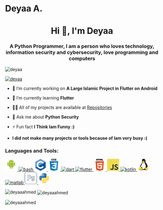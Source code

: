 # Deyaa A.

<h1 align="center">Hi 👋, I'm Deyaa</h1>
<h3 align="center">A Python Programmer, I am a person who loves technology, information security and cybersecurity, love programming and computers</h3>

<p align="left"> <img src="https://komarev.com/ghpvc/?username=deyaaahmed&label=Profile%20views&color=0e75b6&style=flat" alt="deyaa" /> </p>

<p align="left"> <a href="https://github.com/ryo-ma/github-profile-trophy"><img src="https://github-profile-trophy.vercel.app/?username=deyaaahmed" alt="deyaa" /></a> </p>

- 🔭 I’m currently working on **A Large Islamic Project in Flutter on Android**

- 🌱 I’m currently learning **Flutter**

- 👨‍💻 All of my projects are available at [Repositories](https://github.com/deyaaahmed?tab=repositories)

- 💬 Ask me about **Python Security**

- ⚡ Fun fact **I Think Iam Funny :)**
- **I did not make many projects or tools because of Iam very busy :(**

<h3 align="left">Languages and Tools:</h3>
<p align="left"> <a href="https://developer.android.com" target="_blank"> <img src="https://raw.githubusercontent.com/devicons/devicon/master/icons/android/android-original-wordmark.svg" alt="android" width="40" height="40"/> </a> <a href="https://www.gnu.org/software/bash/" target="_blank"> <img src="https://www.vectorlogo.zone/logos/gnu_bash/gnu_bash-icon.svg" alt="bash" width="40" height="40"/> </a> <a href="https://www.cprogramming.com/" target="_blank"> <img src="https://raw.githubusercontent.com/devicons/devicon/master/icons/c/c-original.svg" alt="c" width="40" height="40"/> </a> <a href="https://www.w3schools.com/css/" target="_blank"> <img src="https://raw.githubusercontent.com/devicons/devicon/master/icons/css3/css3-original-wordmark.svg" alt="css3" width="40" height="40"/> </a> <a href="https://dart.dev" target="_blank"> <img src="https://www.vectorlogo.zone/logos/dartlang/dartlang-icon.svg" alt="dart" width="40" height="40"/> </a> <a href="https://flutter.dev" target="_blank"> <img src="https://www.vectorlogo.zone/logos/flutterio/flutterio-icon.svg" alt="flutter" width="40" height="40"/> </a> <a href="https://www.w3.org/html/" target="_blank"> <img src="https://raw.githubusercontent.com/devicons/devicon/master/icons/html5/html5-original-wordmark.svg" alt="html5" width="40" height="40"/> </a> <a href="https://developer.mozilla.org/en-US/docs/Web/JavaScript" target="_blank"> <img src="https://raw.githubusercontent.com/devicons/devicon/master/icons/javascript/javascript-original.svg" alt="javascript" width="40" height="40"/> </a> <a href="https://kotlinlang.org" target="_blank"> <img src="https://www.vectorlogo.zone/logos/kotlinlang/kotlinlang-icon.svg" alt="kotlin" width="40" height="40"/> </a> <a href="https://www.linux.org/" target="_blank"> <img src="https://raw.githubusercontent.com/devicons/devicon/master/icons/linux/linux-original.svg" alt="linux" width="40" height="40"/> </a> <a href="https://www.mathworks.com/" target="_blank"> <img src="https://www.mathworks.com/etc.clientlibs/mathworks/clientlibs/customer-ui/templates/common/resources/images/mathworks-logo-rev.20240717195933902.svg" alt="matlab" width="40" height="40"/> </a> <a href="https://www.photoshop.com/en" target="_blank"> <img src="https://raw.githubusercontent.com/devicons/devicon/master/icons/photoshop/photoshop-line.svg" alt="photoshop" width="40" height="40"/> </a> <a href="https://www.python.org" target="_blank"> <img src="https://raw.githubusercontent.com/devicons/devicon/master/icons/python/python-original.svg" alt="python" width="40" height="40"/> </a> </p>



<p><img align="left" src="https://github-readme-stats.vercel.app/api/top-langs?username=deyaaahmed&show_icons=true&locale=en&layout=compact" alt="deyaaahmed" /></p>

<p>&nbsp;<img align="center" src="https://github-readme-stats.vercel.app/api?username=deyaaahmed&show_icons=true&locale=en" alt="deyaaahmed" /></p>

<p><img align="center" src="https://github-readme-streak-stats.herokuapp.com/?user=deyaaahmed&" alt="deyaaahmed" /></p>

